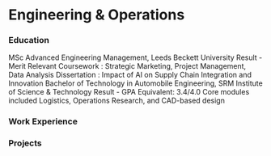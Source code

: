 # Engineering & Operations

### Education
 MSc Advanced Engineering Management, Leeds Beckett University
 Result - Merit
 Relevant Coursework : Strategic Marketing, Project Management, Data Analysis
 Dissertation : Impact of AI on Supply Chain Integration and Innovation
 Bachelor of Technology in Automobile Engineering, 
 SRM Institute of Science & Technology
 Result - GPA Equivalent: 3.4/4.0
 Core modules included Logistics, Operations Research, and CAD-based design

 ### Work Experience



 ### Projects
